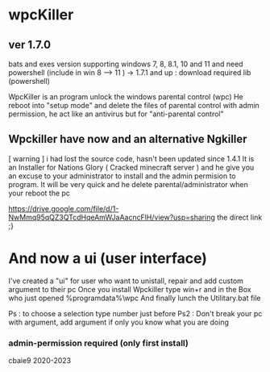 # wpcKiller
## ver 1.7.0
bats and exes version
supporting windows 7, 8, 8.1, 10 and 11  and need powershell (include in win 8 --> 11 )
-> 1.7.1 and up : download required lib (powershell)

WpcKiller is an program unlock the windows parental control (wpc)
He reboot into "setup mode" and delete the files of parental control with admin permission, he act like an antivirus but for "anti-parental control"

## Wpckiller have now and an alternative Ngkiller 
[ warning ] i had lost the source code, hasn't been updated since 1.4.1
It is an Installer for Nations Glory ( Cracked minecraft server ) and he give you an excuse to your administrator to install and the admin permision to program. It will be very quick and he delete parental/administrator when your reboot the pc

https://drive.google.com/file/d/1-NwMmq95qQZ3QTcdHqeAmWJaAacncFlH/view?usp=sharing the direct link ;}

# And now a ui (user interface)
I've created a "ui" for user who want to unistall, repair and add custom argument to their pc
Once you install Wpckiller type win+r and in the Box who just opened %programdata%\wpc
And finally lunch the Utilitary.bat file

Ps : to choose a selection type number just before 
Ps2 : Don't break your pc with argument, add argument if only you know what you are doing
### admin-permission required (only first install)

cbaie9 2020-2023
